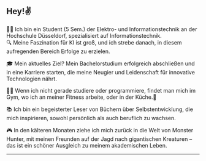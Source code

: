 ## Hey!✌️

👨‍🎓 Ich bin ein Student (5 Sem.) der Elektro- und Informationstechnik an der Hochschule Düsseldorf, spezialisiert auf Informationstechnik.  
🔍 Meine Faszination für KI ist groß, und ich strebe danach, in diesem aufregenden Bereich Erfolge zu erzielen.

🎓 Mein aktuelles Ziel? Mein Bachelorstudium erfolgreich abschließen und in eine Karriere starten, die meine Neugier und Leidenschaft für innovative Technologien nährt.

🏋️‍♂️ Wenn ich nicht gerade studiere oder programmiere, findet man mich im Gym, wo ich an meiner Fitness arbeite, oder in der Küche.🍳

📚 Ich bin ein begeisterter Leser von Büchern über Selbstentwicklung, die mich inspirieren, sowohl persönlich als auch beruflich zu wachsen.

🎮 In den kälteren Monaten ziehe ich mich zurück in die Welt von Monster Hunter, mit meinen Freunden auf der Jagd nach gigantischen Kreaturen – das ist ein schöner Ausgleich zu meinem akademischen Leben.

---


